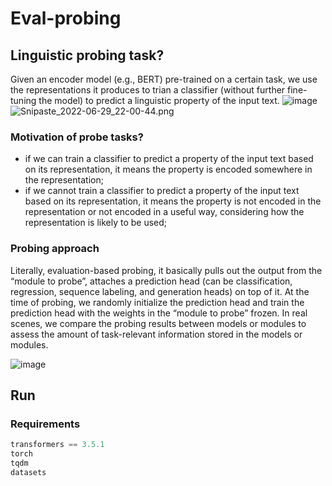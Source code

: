 # Eval-probing
## Linguistic probing task?
Given an encoder model (e.g., BERT) pre-trained on a certain task, we use the representations it produces to trian a classifier (without further fine-tuning the model) to predict a linguistic property of the input text.
![image](https://s2.loli.net/2022/06/29/BZgLt79xhyjvIXu.png)
![Snipaste_2022-06-29_22-00-44.png](https://s2.loli.net/2022/06/29/fPydweCgAlmKbzF.png)

### Motivation of probe tasks?
- if we can train a classifier to predict a property of the input text based on its representation, it means the property is encoded somewhere in the representation;
- if we cannot train a classifier to predict a property of the input text based on its representation, it means the property is not encoded in the representation or not encoded in a useful way, considering how the representation is likely to be used;

### Probing approach
Literally, evaluation-based probing, it basically pulls out the output from the “module to probe”, attaches a prediction head (can be classification, regression, sequence labeling, and generation heads) on top of it.
At the time of probing, we randomly initialize the prediction head and train the prediction head with the weights in the “module to probe” frozen.
In real scenes, we compare the probing results between models or modules to assess the amount of task-relevant information stored in the models or modules.

![image](https://s2.loli.net/2022/06/29/RUtjIHlGbidDh4O.png)

## Run
### Requirements
```Python
transformers == 3.5.1
torch
tqdm
datasets
```

